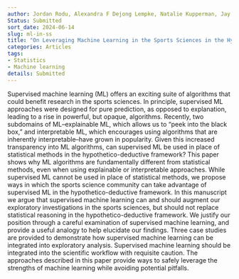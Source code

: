 ```yaml
---
author: Jordan Rodu, Alexandra F Dejong Lempke, Natalie Kupperman, Jay Hertel
Status: Submitted
sort_date: 2024-06-14
slug: ml-in-ss
title: "On Leveraging Machine Learning in the Sports Sciences in the Hypothetico-deductive Framework"
categories: Articles
tags:
- Statistics
- Machine learning
details: Submitted
---
```


Supervised machine learning (ML) offers an exciting suite of algorithms that could benefit research in the sports sciences.  In principle, supervised ML approaches were designed for pure prediction, as opposed to explanation, leading to a rise in powerful, but opaque, algorithms.  Recently, two subdomains of ML–explainable ML, which allows us to “peek into the black box,” and interpretable ML, which encourages using algorithms that are inherently interpretable–have grown in popularity.  Given this increased transparency into ML algorithms, can supervised ML be used in place of statistical methods in the hypothetico-deductive framework?  This paper shows why ML algorithms are fundamentally different from statistical methods, even when using explainable or interpretable approaches.  While supervised ML cannot be used in place of statistical methods, we propose ways in which the sports science community can take advantage of supervised ML in the hypothetico-deductive framework.  In this manuscript we argue that supervised machine learning can and should augment our exploratory investigations in the sports sciences, but should not replace statistical reasoning in the hypothetico-deductive framework.  We justify our position through a careful examination of supervised machine learning, and provide a useful analogy to help elucidate our findings.  Three case studies are provided to demonstrate how supervised machine learning can be integrated into exploratory analysis.  Supervised machine learning should be integrated into the scientific workflow with requisite caution.  The approaches described in this paper provide ways to safely leverage the strengths of machine learning while avoiding potential pitfalls.
